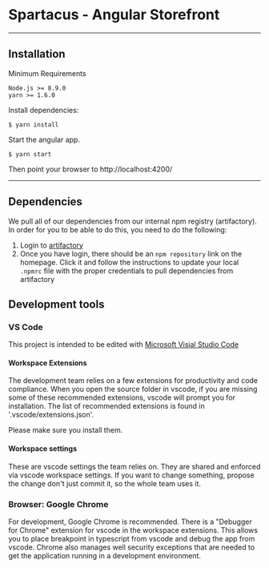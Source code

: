 # Spartacus - Angular Storefront

---

## Installation

Minimum Requirements

```
Node.js >= 8.9.0
yarn >= 1.6.0
```

Install dependencies:

```
$ yarn install
```

Start the angular app.

```
$ yarn start
```

Then point your browser to http://localhost:4200/

---

## Dependencies

We pull all of our dependencies from our internal npm registry (artifactory). In order for you to be able to do this, you need to do the following:

1.  Login to [artifactory](https://repository.hybris.com/webapp/#/login)
2.  Once you have login, there should be an `npm repository` link on the homepage. Click it and follow the instructions to update your local `.npmrc` file with the proper credentials to pull dependencies from artifactory

## Development tools

### VS Code

This project is intended to be edited with [Microsoft Visial Studio Code](https://code.visualstudio.com)

#### Workspace Extensions

The development team relies on a few extensions for productivity and code compliance. When you open the source folder in vscode, if you are missing some of these recommended extensions, vscode will prompt you for installation. The list of recommended extensions is found in '.vscode/extensions.json'.

Please make sure you install them.

#### Workspace settings

These are vscode settings the team relies on. They are shared and enforced via vscode workspace settings. If you want to change something, propose the change don't just commit it, so the whole team uses it.

### Browser: Google Chrome

For development, Google Chrome is recommended. There is a "Debugger for Chrome" extension for vscode in the workspace extensions. This allows you to place breakpoint in typescript from vscode and debug the app from vscode.
Chrome also manages well security exceptions that are needed to get the application running in a development environment.
